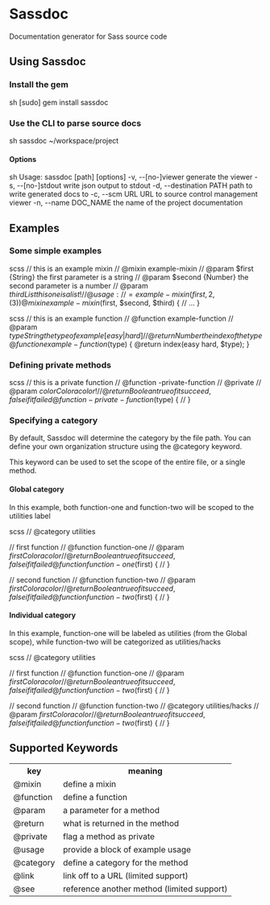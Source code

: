 # Sassdoc

Documentation generator for Sass source code

## Using Sassdoc

### Install the gem

sh
[sudo] gem install sassdoc


### Use the CLI to parse source docs

sh
sassdoc ~/workspace/project


#### Options

sh
Usage: sassdoc [path] [options]
    -v, --[no-]viewer                generate the viewer
    -s, --[no-]stdout                write json output to stdout
    -d, --destination PATH           path to write generated docs to
    -c, --scm URL                    URL to source control management viewer
    -n, --name DOC_NAME              the name of the project documentation


## Examples

### Some simple examples

scss
// this is an example mixin
// @mixin     example-mixin
// @param     $first {String} the first parameter is a string
// @param     $second {Number} the second parameter is a number
// @param     $third {List} this one is a list!
// @usage:
// =example-mixin(first, 2, (3))
@mixin example-mixin($first, $second, $third) {
  // ...
}


scss
// this is an example function
// @function  example-function
// @param     $type {String} the type of example [easy|hard]
// @return    {Number} the index of the type
@function example-function($type) {
  @return index(easy hard, $type);
}


### Defining private methods

scss
// this is a private function
// @function  -private-function
// @private
// @param     $color {Color} a color!
// @return    {Boolean} true of it succeed, false if it failed
@function -private-function($type) {
  //
}


### Specifying a category

By default, Sassdoc will determine the category by the file path. You can define your own organization structure using the @category keyword.

This keyword can be used to set the scope of the entire file, or a single method.

#### Global category

In this example, both function-one and function-two will be scoped to the utilities label

scss
// @category  utilities

// first function
// @function  function-one
// @param     $first {Color} a color
// @return    {Boolean} true of it succeed, false if it failed
@function function-one($first) {
  //
}

// second function
// @function  function-two
// @param     $first {Color} a color
// @return    {Boolean} true of it succeed, false if it failed
@function function-two($first) {
  //
}


#### Individual category

In this example, function-one will be labeled as utilities (from the Global scope), while function-two will be categorized as utilities/hacks

scss
// @category  utilities

// first function
// @function  function-one
// @param     $first {Color} a color
// @return    {Boolean} true of it succeed, false if it failed
@function function-two($first) {
  //
}

// second function
// @function  function-two
// @category  utilities/hacks
// @param     $first {Color} a color
// @return    {Boolean} true of it succeed, false if it failed
@function function-two($first) {
  //
}


## Supported Keywords

<table>
  <tr>
    <th>key</th>
    <th>meaning</th>
  </tr>
  <tr>
    <td>@mixin</td>
    <td>define a mixin</td>
  </tr>
  <tr>
    <td>@function</td>
    <td>define a function</td>
  </tr>
  <tr>
    <td>@param</td>
    <td>a parameter for a method</td>
  </tr>
  <tr>
    <td>@return</td>
    <td>what is returned in the method</td>
  </tr>
  <tr>
    <td>@private</td>
    <td>flag a method as private</td>
  </tr>
  <tr>
    <td>@usage</td>
    <td>provide a block of example usage</td>
  </tr>
  <tr>
    <td>@category</td>
    <td>define a category for the method</td>
  </tr>
  <tr>
    <td>@link</td>
    <td>link off to a URL (limited support)</td>
  </tr>
  <tr>
    <td>@see</td>
    <td>reference another method (limited support)</td>
  </tr>
</table>